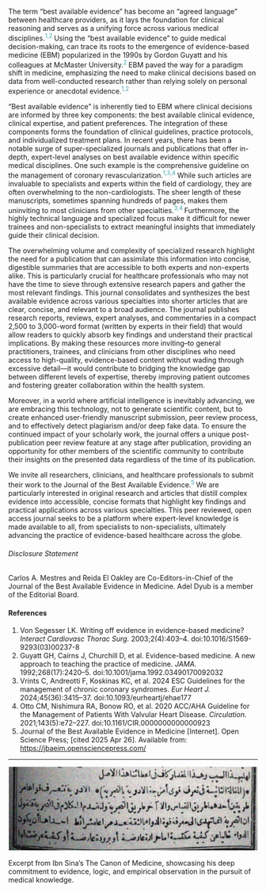 
The term “best available evidence” has become an “agreed language” between healthcare providers, as it lays the foundation for clinical reasoning and serves as a unifying force across various medical disciplines.<sup style="color:#44A6B2;">1,2 </sup> Using the “best available evidence” to guide medical decision-making, can trace its roots to the emergence of evidence-based medicine (EBM) popularized in the 1990s by Gordon Guyatt and his colleagues at McMaster University.<sup style="color:#44A6B2;">2 </sup> EBM paved the way for a paradigm shift in medicine, emphasizing the need to make clinical decisions based on data from well-conducted research rather than relying solely on personal experience or anecdotal evidence.<sup style="color:#44A6B2;">1,2 </sup> 

“Best available evidence” is inherently tied to EBM where clinical decisions are informed by three key components: the best available clinical evidence, clinical expertise, and patient preferences. The integration of these components forms the foundation of clinical guidelines, practice protocols, and individualized treatment plans. In recent years, there has been a notable surge of super-specialized journals and publications that offer in-depth, expert-level analyses on best available evidence within specific medical disciplines. One such example is the comprehensive guideline on the management of coronary revascularization.<sup style="color:#44A6B2;">1,3,4 </sup> While such articles are invaluable to specialists and experts within the field of cardiology, they are often overwhelming to the non-cardiologists. The sheer length of these manuscripts, sometimes spanning hundreds of pages, makes them uninviting to most clinicians from other specialties.<sup style="color:#44A6B2;">3,4 </sup> Furthermore, the highly technical language and specialized focus make it difficult for newer trainees and non-specialists to extract meaningful insights that immediately guide their clinical decision.

The overwhelming volume and complexity of specialized research highlight the need for a publication that can assimilate this information into concise, digestible summaries that are accessible to both experts and non-experts alike. This is particularly crucial for healthcare professionals who may not have the time to sieve through extensive research papers and gather the most relevant findings. This journal consolidates and synthesizes the best available evidence across various specialties into shorter articles that are clear, concise, and relevant to a broad audience. The journal publishes research reports, reviews, expert analyses, and commentaries in a compact 2,500 to 3,000-word format (written by experts in their field) that would allow readers to quickly absorb key findings and understand their practical implications. By making these resources more inviting–to general practitioners, trainees, and clinicians from other disciplines who need access to high-quality, evidence-based content without wading through excessive detail—it would contribute to bridging the knowledge gap between different levels of expertise, thereby improving patient outcomes and fostering greater collaboration within the health system.  

Moreover, in a world where artificial intelligence is inevitably advancing, we are embracing this technology, not to generate scientific content, but to create enhanced user-friendly manuscript submission, peer review process, and to effectively detect plagiarism and/or deep fake data. To ensure the continued impact of your scholarly work, the journal offers a unique post-publication peer review feature at any stage after publication, providing an opportunity for other members of the scientific community to contribute their insights on the presented data regardless of the time of its publication.  

We invite all researchers, clinicians, and healthcare professionals to submit their work to the Journal of the Best Available Evidence.<sup style="color:#44A6B2;">5 </sup> We are particularly interested in original research and articles that distill complex evidence into accessible, concise formats that highlight key findings and practical applications across various specialties. This peer reviewed, open access journal seeks to be a platform where expert-level knowledge is made available to all, from specialists to non-specialists, ultimately advancing the practice of evidence-based healthcare across the globe.

###### Disclosure Statement

Carlos A. Mestres and Reida El Oakley are Co-Editors-in-Chief of the Journal of the Best Available Evidence in Medicine. Adel Dyub is a member of the Editorial Board.

#### References

1. Von Segesser LK. Writing off evidence in evidence-based medicine? *Interact Cardiovasc Thorac Surg.* 2003;2(4):403–4. doi:10.1016/S1569-9293(03)00237-8  
2. Guyatt GH, Cairns J, Churchill D, et al. Evidence-based medicine. A new approach to teaching the practice of medicine. *JAMA.* 1992;268(17):2420–5. doi:10.1001/jama.1992.03490170092032 
3. Vrints C, Andreotti F, Koskinas KC, et al. 2024 ESC Guidelines for the management of chronic coronary syndromes. *Eur Heart J.* 2024;45(36):3415–37. doi:10.1093/eurheartj/ehae177
4. Otto CM, Nishimura RA, Bonow RO, et al. 2020 ACC/AHA Guideline for the Management of Patients With Valvular Heart Disease. *Circulation.* 2021;143(5):e72–227. doi:10.1161/CIR.0000000000000923
5. Journal of the Best Available Evidence in Medicine [Internet]. Open Science Press; [cited 2025 Apr 26]. Available from: https://jbaeim.opensciencepress.com/


---
![Ibn Sina Excerpt](https://raw.githubusercontent.com/Kaidasenpai/JBAEM_VOL1_ISSUE1/refs/heads/main/Best%20Available%20Evidence_%20Overcoming%20Barriers%20and%20Building%20a%20Platform%20for%20Clarity%20and%20Closer%20Collaboration/Figures/Figure_1.png)

Excerpt from Ibn Sina’s The Canon of Medicine, showcasing his deep commitment to evidence, logic, and empirical observation in the pursuit of medical knowledge.
